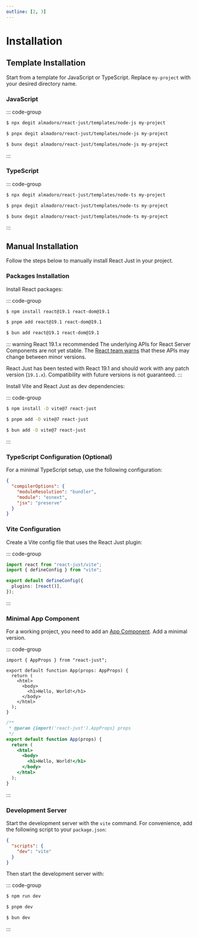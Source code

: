 ```yaml
---
outline: [2, 3]
---
```


# Installation

## Template Installation

Start from a template for JavaScript or TypeScript. Replace `my-project` with your desired directory name.

### JavaScript

::: code-group

```bash [npm]
$ npx degit almadoro/react-just/templates/node-js my-project
```

```bash [pnpm]
$ pnpx degit almadoro/react-just/templates/node-js my-project
```

```bash [bun]
$ bunx degit almadoro/react-just/templates/node-js my-project
```

:::

### TypeScript

::: code-group

```bash [npm]
$ npx degit almadoro/react-just/templates/node-ts my-project
```

```bash [pnpm]
$ pnpx degit almadoro/react-just/templates/node-ts my-project
```

```bash [bun]
$ bunx degit almadoro/react-just/templates/node-ts my-project
```

:::

## Manual Installation

Follow the steps below to manually install React Just in your project.

### Packages Installation

Install React packages:

::: code-group

```bash [npm]
$ npm install react@19.1 react-dom@19.1
```

```bash [pnpm]
$ pnpm add react@19.1 react-dom@19.1
```

```bash [Bun]
$ bun add react@19.1 react-dom@19.1
```

::: warning React 19.1.x recommended
The underlying APIs for React Server Components are not yet stable. The [React team warns](https://react.dev/reference/rsc/server-components) that these APIs may change between minor versions.

React Just has been tested with React 19.1 and should work with any patch version (`19.1.x`). Compatibility with future versions is not guaranteed.
:::

Install Vite and React Just as dev dependencies:

::: code-group

```bash [npm]
$ npm install -D vite@7 react-just
```

```bash [pnpm]
$ pnpm add -D vite@7 react-just
```

```bash [Bun]
$ bun add -D vite@7 react-just
```

:::

### TypeScript Configuration (Optional)

For a minimal TypeScript setup, use the following configuration:

```json [tsconfig.json]
{
  "compilerOptions": {
    "moduleResolution": "bundler",
    "module": "esnext",
    "jsx": "preserve"
  }
}
```

### Vite Configuration

Create a Vite config file that uses the React Just plugin:

::: code-group

```ts [vite.config.ts]
import react from "react-just/vite";
import { defineConfig } from "vite";

export default defineConfig({
  plugins: [react()],
});
```

:::

### Minimal App Component

For a working project, you need to add an [App Component](/guide/app-component). Add a minimal version.

::: code-group

```tsx [src/index.tsx]
import { AppProps } from "react-just";

export default function App(props: AppProps) {
  return (
    <html>
      <body>
        <h1>Hello, World!</h1>
      </body>
    </html>
  );
}
```

```jsx [src/index.jsx]
/**
 * @param {import('react-just').AppProps} props
 */
export default function App(props) {
  return (
    <html>
      <body>
        <h1>Hello, World!</h1>
      </body>
    </html>
  );
}
```

:::

### Development Server

Start the development server with the `vite` command. For convenience, add the following script to your `package.json`:

```json [package.json]
{
  "scripts": {
    "dev": "vite"
  }
}
```

Then start the development server with:

::: code-group

```bash [npm]
$ npm run dev
```

```bash [pnpm]
$ pnpm dev
```

```bash [Bun]
$ bun dev
```

:::
